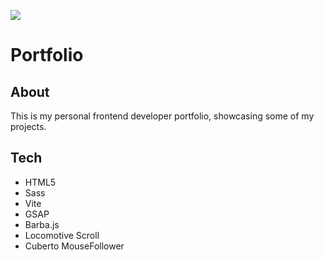 ![](https://raw.githubusercontent.com/lorenz-perszyk/portfolio/master/.github/images/portfolio.png)

# Portfolio

## About
This is my personal frontend developer portfolio, showcasing
some of my projects.


## Tech
- HTML5
- Sass
- Vite
- GSAP
- Barba.js
- Locomotive Scroll
- Cuberto MouseFollower
